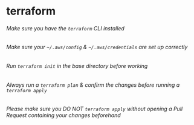 # terraform

###### Make sure you have the `terraform` CLI installed
###### Make sure your `~/.aws/config` & `~/.aws/credentials` are set up correctly
###### Run `terraform init` in the base directory before working
###### Always run a `terraform plan` & confirm the changes before running a `terraform apply`
###### Please make sure you DO NOT `terraform apply` without opening a Pull Request containing your changes beforehand
